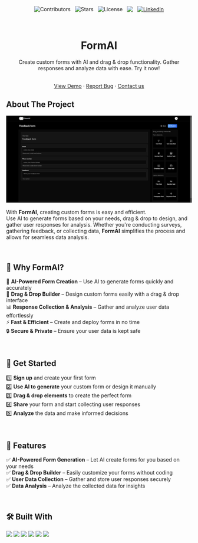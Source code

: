 <div style="display: flex; gap: 12px; justify-content: center;">
  <img src="https://img.shields.io/github/contributors/JuaniLlaberia/FormAI?color=blue&style=for-the-badge&logo=github" alt="Contributors">
  <img src="https://img.shields.io/github/stars/JuaniLlaberia/FormAI?color=yellow&style=for-the-badge&logo=github" alt="Stars">
  <img src="https://img.shields.io/github/license/JuaniLlaberia/FormAI?color=brightgreen&style=for-the-badge" alt="License">
  <img src="https://img.shields.io/github/issues/JuaniLlaberia/FormAI?color=brightgreen&style=for-the-badge" />
  <a href="https://www.linkedin.com/in/juan-ignacio-llaberia-241b351b3/">
    <img src="https://img.shields.io/badge/LinkedIn-Profile-blue?style=for-the-badge&logo=linkedin" alt="LinkedIn">
  </a>
</div>

<br />
<br />
<div align="center">
  <h1 align="center">FormAI</h1>
  <p>Create custom forms with AI and drag & drop functionality. Gather responses and analyze data with ease. Try it now!</p>

  <p align="center">
    <br />
    <a href="https://form-ai-demo.vercel.app/">View Demo</a> 
    &middot;
    <a href="https://form-ai-demo.vercel.app/">Report Bug</a>
    &middot;
    <a href="mailto:juanillaberia2002@gmail.com">Contact us</a>
  </p>
</div>

## About The Project

<img src="public/formai-img.png" alt="Landing photo">

With **FormAI**, creating custom forms is easy and efficient.  
Use AI to generate forms based on your needs, drag & drop to design, and gather user responses for analysis. Whether you're conducting surveys, gathering feedback, or collecting data, **FormAI** simplifies the process and allows for seamless data analysis.  

<br />

## 🌟 Why FormAI?  

🤖 **AI-Powered Form Creation** – Use AI to generate forms quickly and accurately  
🎨 **Drag & Drop Builder** – Design custom forms easily with a drag & drop interface  
📊 **Response Collection & Analysis** – Gather and analyze user data effortlessly  
⚡ **Fast & Efficient** – Create and deploy forms in no time  
🔒 **Secure & Private** – Ensure your user data is kept safe  

<br />

## 🚀 Get Started  

1️⃣ **Sign up** and create your first form  
2️⃣ **Use AI to generate** your custom form or design it manually  
3️⃣ **Drag & drop elements** to create the perfect form  
4️⃣ **Share** your form and start collecting user responses  
5️⃣ **Analyze** the data and make informed decisions  

<br />

## 📌 Features  

✅ **AI-Powered Form Generation** – Let AI create forms for you based on your needs  
✅ **Drag & Drop Builder** – Easily customize your forms without coding  
✅ **User Data Collection** – Gather and store user responses securely  
✅ **Data Analysis** – Analyze the collected data for insights  

<br />

## 🛠 Built With  

<p align="left">
  <img src="https://img.shields.io/badge/Next.js-000000?style=for-the-badge&logo=nextdotjs&logoColor=white" />
  <img src="https://img.shields.io/badge/Drag__and__Drop-000000?style=for-the-badge&logo=undefined&logoColor=white" />
  <img src="https://img.shields.io/badge/Tailwind_CSS-38B2AC?style=for-the-badge&logo=tailwind-css&logoColor=white" />
  <img src="https://img.shields.io/badge/Gemini_API-004A77?style=for-the-badge&logo=gemini&logoColor=white" />
  <img src="https://img.shields.io/badge/Vercel-000000?style=for-the-badge&logo=vercel&logoColor=white" />
  <img src="https://img.shields.io/badge/Kinde_Auth-000000?style=for-the-badge&logo=undefined&logoColor=white" />
</p>
